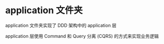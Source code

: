 # application 文件夹

application 文件夹实现了 DDD 架构中的 application 层

application 层使用 Command 和 Query 分离 (CQRS) 的方式来实现业务逻辑
